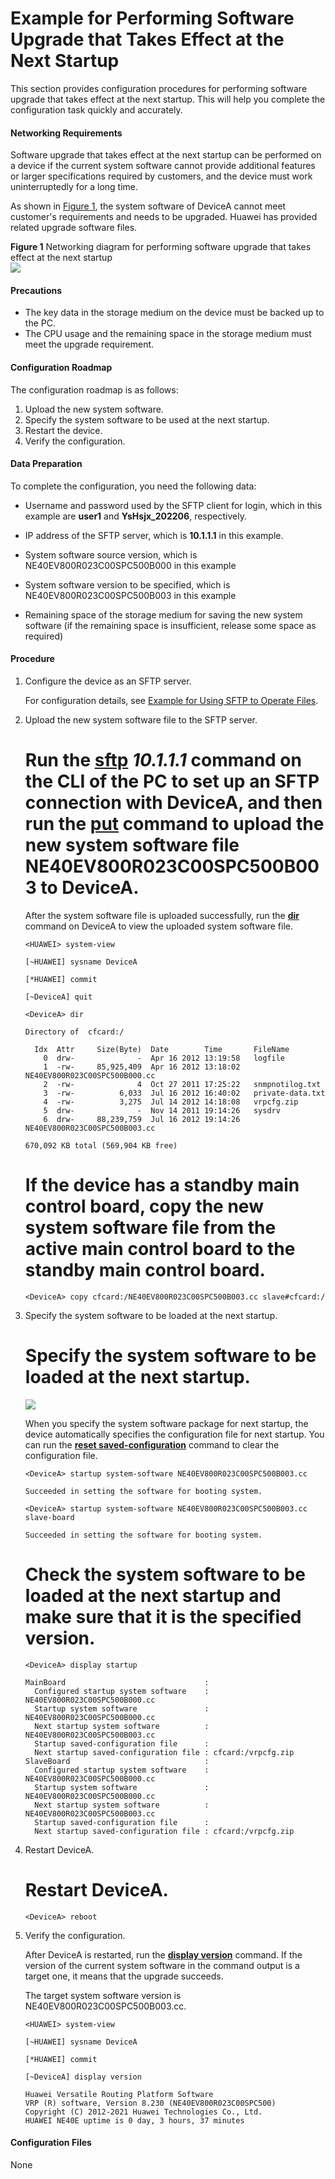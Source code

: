 Example for Performing Software Upgrade that Takes Effect at the Next Startup
=============================================================================

This section provides configuration procedures for performing software upgrade that takes effect at the next startup. This will help you complete the configuration task quickly and accurately.

#### Networking Requirements

Software upgrade that takes effect at the next startup can be performed on a device if the current system software cannot provide additional features or larger specifications required by customers, and the device must work uninterruptedly for a long time.

As shown in [Figure 1](#EN-US_TASK_0172361362__fig034402255020), the system software of DeviceA cannot meet customer's requirements and needs to be upgraded. Huawei has provided related upgrade software files.

**Figure 1** Networking diagram for performing software upgrade that takes effect at the next startup  
![](figure/en-us_image_0000001493554698.png)

#### Precautions

* The key data in the storage medium on the device must be backed up to the PC.
* The CPU usage and the remaining space in the storage medium must meet the upgrade requirement.

#### Configuration Roadmap

The configuration roadmap is as follows:

1. Upload the new system software.
2. Specify the system software to be used at the next startup.
3. Restart the device.
4. Verify the configuration.

#### Data Preparation

To complete the configuration, you need the following data:

* Username and password used by the SFTP client for login, which in this example are **user1** and **YsHsjx\_202206**, respectively.
* IP address of the SFTP server, which is **10.1.1.1** in this example.

* System software source version, which is NE40EV800R023C00SPC500B000 in this example
* System software version to be specified, which is NE40EV800R023C00SPC500B003 in this example
* Remaining space of the storage medium for saving the new system software (if the remaining space is insufficient, release some space as required)

#### Procedure

1. Configure the device as an SFTP server.
   
   
   
   For configuration details, see [Example for Using SFTP to Operate Files](dc_vrp_vfm_cfg_0026.html).
2. Upload the new system software file to the SFTP server.
   
   
   
   # Run the [**sftp**](cmdqueryname=sftp) *10.1.1.1* command on the CLI of the PC to set up an SFTP connection with DeviceA, and then run the [**put**](cmdqueryname=put) command to upload the new system software file NE40EV800R023C00SPC500B003 to DeviceA.
   
   After the system software file is uploaded successfully, run the **[**dir**](cmdqueryname=dir)** command on DeviceA to view the uploaded system software file.
   ```
   <HUAWEI> system-view
   ```
   ```
   [~HUAWEI] sysname DeviceA
   ```
   ```
   [*HUAWEI] commit
   ```
   ```
   [~DeviceA] quit
   ```
   ```
   <DeviceA> dir
   ```
   ```
   Directory of  cfcard:/
   
     Idx  Attr     Size(Byte)  Date        Time       FileName
       0  drw-              -  Apr 16 2012 13:19:58   logfile
       1  -rw-     85,925,409  Apr 16 2012 13:18:02   NE40EV800R023C00SPC500B000.cc
       2  -rw-              4  Oct 27 2011 17:25:22   snmpnotilog.txt
       3  -rw-          6,033  Jul 16 2012 16:40:02   private-data.txt
       4  -rw-          3,275  Jul 14 2012 14:18:08   vrpcfg.zip
       5  drw-              -  Nov 14 2011 19:14:26   sysdrv 
       6  drw-     88,239,759  Jul 16 2012 19:14:26   NE40EV800R023C00SPC500B003.cc
   
   670,092 KB total (569,904 KB free)
   ```
   
   
   
   # If the device has a standby main control board, copy the new system software file from the active main control board to the standby main control board.
   
   ```
   <DeviceA> copy cfcard:/NE40EV800R023C00SPC500B003.cc slave#cfcard:/
   ```
3. Specify the system software to be loaded at the next startup.
   
   
   
   # Specify the system software to be loaded at the next startup.
   
   ![](../../../../public_sys-resources/note_3.0-en-us.png) 
   
   When you specify the system software package for next startup, the device automatically specifies the configuration file for next startup. You can run the [**reset saved-configuration**](cmdqueryname=reset+saved-configuration) command to clear the configuration file.
   
   ```
   <DeviceA> startup system-software NE40EV800R023C00SPC500B003.cc
   ```
   ```
   Succeeded in setting the software for booting system.
   ```
   ```
   <DeviceA> startup system-software NE40EV800R023C00SPC500B003.cc slave-board
   ```
   ```
   Succeeded in setting the software for booting system.
   ```
   
   # Check the system software to be loaded at the next startup and make sure that it is the specified version.
   
   ```
   <DeviceA> display startup
   ```
   ```
   MainBoard                               :
     Configured startup system software    : NE40EV800R023C00SPC500B000.cc
     Startup system software               : NE40EV800R023C00SPC500B000.cc
     Next startup system software          : NE40EV800R023C00SPC500B003.cc
     Startup saved-configuration file      :
     Next startup saved-configuration file : cfcard:/vrpcfg.zip
   SlaveBoard                              :
     Configured startup system software    : NE40EV800R023C00SPC500B000.cc
     Startup system software               : NE40EV800R023C00SPC500B000.cc
     Next startup system software          : NE40EV800R023C00SPC500B003.cc
     Startup saved-configuration file      :
     Next startup saved-configuration file : cfcard:/vrpcfg.zip
   ```
4. Restart DeviceA.
   
   
   
   # Restart DeviceA.
   
   ```
   <DeviceA> reboot
   ```
5. Verify the configuration.
   
   
   
   After DeviceA is restarted, run the [**display version**](cmdqueryname=display+version) command. If the version of the current system software in the command output is a target one, it means that the upgrade succeeds.
   
   The target system software version is NE40EV800R023C00SPC500B003.cc.
   
   ```
   <HUAWEI> system-view
   ```
   ```
   [~HUAWEI] sysname DeviceA
   ```
   ```
   [*HUAWEI] commit
   ```
   ```
   [~DeviceA] display version
   ```
   ```
   Huawei Versatile Routing Platform Software
   VRP (R) software, Version 8.230 (NE40EV800R023C00SPC500)
   Copyright (C) 2012-2021 Huawei Technologies Co., Ltd.
   HUAWEI NE40E uptime is 0 day, 3 hours, 37 minutes
   ```

#### Configuration Files

None